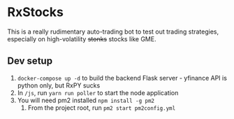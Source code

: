 # RxStocks

This is a really rudimentary auto-trading bot to test out trading strategies, especially on high-volatility ~~stonks~~ stocks like GME.

## Dev setup

1. `docker-compose up -d` to build the backend Flask server - yfinance API is python only, but RxPY sucks
2. In `/js`, run `yarn run poller` to start the node application
3. You will need pm2 installed `npm install -g pm2`
   1. From the project root, run `pm2 start pm2config.yml`